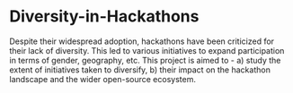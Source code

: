 # Diversity-in-Hackathons
Despite their widespread adoption, hackathons have been criticized for their lack of diversity. This led to various initiatives to expand participation in terms of gender, geography, etc. This project is aimed to - a) study the extent of initiatives taken to diversify, b) their impact on the hackathon landscape and the wider open-source ecosystem.
